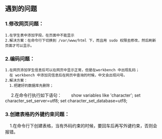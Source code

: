## 遇到的问题  
### 1.修改网页问题：  
    1.在学生表中添加字段，在页面中不能显示
    2.解决方案：在命令行下切换到 /var/www/html 下，而且用 sudo 权限去修改，然后刷新页面才可以显示。

### 2.编码问题：  
    1.在网页添加学生信息后可以在网页中显示正常，但是在workbench 中出现乱码；
      在 workbench 中添加完信息后在网页中查询的时候，中文会出现问号。
    2.解决方案： 
      1.把建好的数据库先删除；  
      2.在命令行执行如下语句：
        show variables like 'character'; set character_set_server=utf8; set character_set_database=utf8;
### 3.创建表格的外键约束问题：
     1.在命令行下创建表格，当有外码约束的时候，要回车后再写外键约束，否则会报错。


